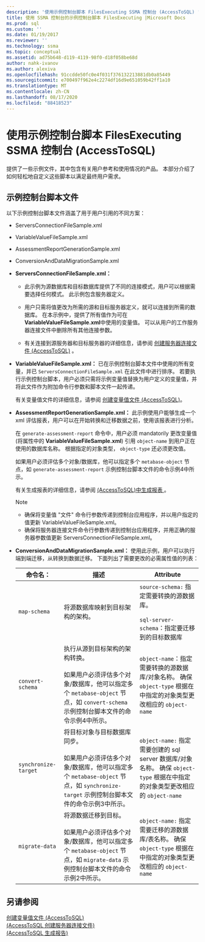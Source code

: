 ```yaml
---
description: '使用示例控制台脚本 FilesExecuting SSMA 控制台 (AccessToSQL) '
title: 使用 SSMA 控制台的示例控制台脚本 FilesExecuting |Microsoft Docs
ms.prod: sql
ms.custom: ''
ms.date: 01/19/2017
ms.reviewer: ''
ms.technology: ssma
ms.topic: conceptual
ms.assetid: ad75b648-d119-4119-98f0-d18f058be68d
author: nahk-ivanov
ms.author: alexiva
ms.openlocfilehash: 91ccdde50fc0e4f031f376132213881db0a85449
ms.sourcegitcommit: e700497f962e4c2274df16d9e651059b42ff1a10
ms.translationtype: MT
ms.contentlocale: zh-CN
ms.lasthandoff: 08/17/2020
ms.locfileid: "88418523"
---
```

# <a name="working-with-the-sample-console-script-filesexecuting-the-ssma-console-accesstosql"></a>使用示例控制台脚本 FilesExecuting SSMA 控制台 (AccessToSQL) 
提供了一些示例文件，其中包含有关用户参考和使用情况的产品。 本部分介绍了如何轻松地自定义这些脚本以满足最终用户需求。  
  
## <a name="sample-console-script-files"></a>示例控制台脚本文件  
以下示例控制台脚本文件涵盖了用于用户引用的不同方案：  
  
-   ServersConnectionFileSample.xml  
  
-   VariableValueFileSample.xml  
  
-   AssessmentReportGenerationSample.xml  
  
-   ConversionAndDataMigrationSample.xml  
  
-   **ServersConnectionFileSample.xml：**  
  
    -   此示例为源数据库和目标数据库提供了不同的连接模式，用户可以根据需要选择任何模式。 此示例包含服务器定义。  
  
    -   用户只需将值更改为所需的源和目标服务器定义，就可以连接到所需的数据库。 在本示例中，提供了所有值作为可在 **VariableValueFileSample.xml**中使用的变量值。 可以从用户的工作服务器连接文件中删除所有其他连接参数。  
  
    -   有关连接到源服务器和目标服务器的详细信息，请参阅 [创建服务器连接文件 &#40;AccessToSQL&#41;](../../ssma/access/creating-the-server-connection-files-accesstosql.md) 。  
  
-   **VariableValueFileSample.xml：** 已在示例控制台脚本文件中使用的所有变量，并已 `ServersConnectionFileSample.xml` 在此文件中进行排序。 若要执行示例控制台脚本，用户必须只需将示例变量值替换为用户定义的变量值，并将此文件作为附加命令行参数和脚本文件一起传递。  
  
    有关变量值文件的详细信息，请参阅 [创建变量值文件 &#40;AccessToSQL&#41;](../../ssma/access/creating-variable-value-files-accesstosql.md)。  
  
-   **AssessmentReportGenerationSample.xml：** 此示例使用户能够生成一个 xml 评估报表，用户可以在开始转换和迁移数据之前，使用该报表进行分析。  
  
    在 `generate-assessment-report` 命令中，用户必须 mandatorily 更改变量值 (将属性中的 **VariableValueFileSample.xml**) 引用 `object-name` 到用户正在使用的数据库名称。 根据指定的对象类型， `object-type` 还必须更改值。  
  
    如果用户必须评估多个对象/数据库，他可以指定多个 `metabase-object` 节点，如 `generate-assessment-report` 示例控制台脚本文件的命令示例4中所示。  
  
    有关生成报表的详细信息，请参阅 [&#40;AccessToSQL&#41;中生成报表 ](../../ssma/access/generating-reports-accesstosql.md)。  
  
    > [!NOTE]  
    > -   确保将变量值 "文件" 命令行参数传递到控制台应用程序，并以用户指定的值更新 VariableValueFileSample.xml。  
    > -   确保将服务器连接文件命令行参数传递到控制台应用程序，并用正确的服务器参数值更新 ServersConnectionFileSample.xml。  
  
-   **ConversionAndDataMigrationSample.xml：** 使用此示例，用户可以执行端到端迁移，从转换到数据迁移。 下面列出了需要更改的必需属性值的列表：  
  
    |命令名：|描述|Attribute|  
    |----------------|---------------|-------------|  
    |`map-schema`|将源数据库映射到目标架构的架构。|`source-schema:` 指定需要转换的源数据库。<br /><br />`sql-server-schema`：指定要迁移到的目标数据库|  
    |`convert-schema`|执行从源到目标架构的架构转换。<br /><br />如果用户必须评估多个对象/数据库，他可以指定多个 `metabase-object` 节点，如 `convert-schema` 示例控制台脚本文件的命令示例4中所示。|`object-name`：指定需要转换的源数据库/对象名称。 确保 `object-type` 根据在中指定的对象类型更改相应的 `object-name`|  
    |`synchronize-target`|将目标对象与目标数据库同步。<br /><br />如果用户必须评估多个对象/数据库，他可以指定多个 `metabase-object` 节点，如 `synchronize-target` 示例控制台脚本文件的命令示例3中所示。|`object-name:` 指定需要创建的 sql server 数据库/对象名称。 确保 `object-type` 根据在中指定的对象类型更改相应的 `object-name`|  
    |`migrate-data`|将源数据迁移到目标。<br /><br />如果用户必须评估多个对象/数据库，他可以指定多个 `metabase-object` 节点，如 `migrate-data` 示例控制台脚本文件的命令示例2中所示。|`object-name:` 指定需要迁移的源数据库/表名称。 确保 `object-type` 根据在中指定的对象类型更改相应的 `object-name`|  
  
## <a name="see-also"></a>另请参阅  
[创建变量值文件 &#40;AccessToSQL&#41;](../../ssma/access/creating-variable-value-files-accesstosql.md)  
[&#40;AccessToSQL 创建服务器连接文件&#41;](../../ssma/access/creating-the-server-connection-files-accesstosql.md)  
[&#40;AccessToSQL 生成报告&#41;](../../ssma/access/generating-reports-accesstosql.md)  
  
